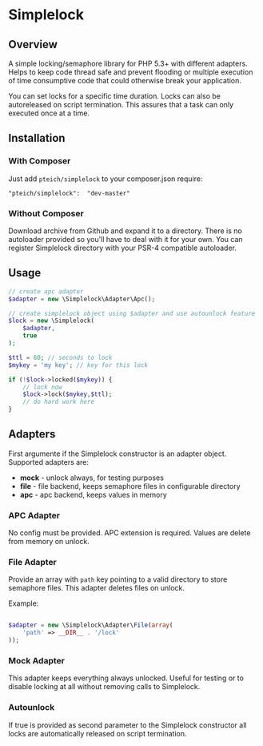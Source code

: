 Simplelock
==========

## Overview

A simple locking/semaphore library for PHP 5.3+ with different adapters. Helps to keep code thread safe and prevent flooding or multiple execution of time consumptive code that could otherwise break your application.

You can set locks for a specific time duration. Locks can also be autoreleased on script termination. This assures that a task can only executed once at a time.

## Installation

### With Composer

Just add `pteich/simplelock` to your composer.json require:

```
"pteich/simplelock":  "dev-master"
```

### Without Composer

Download archive from Github and expand it to a directory. There is no autoloader provided so you'll have to deal with it for your own. You can register Simplelock directory with your PSR-4 compatible autoloader.

 
## Usage

```php
// create apc adapter
$adapter = new \Simplelock\Adapter\Apc();

// create simplelock object using $adapter and use autounlock feature
$lock = new \Simplelock(
	$adapter,
	true
);

$ttl = 60; // seconds to lock
$mykey = 'my key'; // key for this lock

if (!$lock->locked($mykey)) {
	// lock now		
	$lock->lock($mykey,$ttl);
	// do hard work here
}
```

## Adapters

First argumente if the Simplelock constructor is an adapter object. Supported adapters are:
 
* **mock** - unlock always, for testing purposes
* **file** - file backend, keeps semaphore files in configurable directory
* **apc** - apc backend, keeps values in memory

### APC Adapter

No config must be provided. APC extension is required. Values are delete from memory on unlock.

### File Adapter

Provide an array with `path` key pointing to a valid directory to store semaphore files. This adapter deletes files on unlock.

Example:
```php

$adapter = new \Simplelock\Adapter\File(array(
	'path' => __DIR__ . '/lock'
));

```

### Mock Adapter

This adapter keeps everything always unlocked. Useful for testing or to disable locking at all without removing calls to Simplelock.

### Autounlock

If true is provided as second parameter to the Simplelock constructor all locks are automatically released on script termination.
